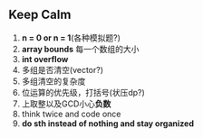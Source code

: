 ## Keep Calm
1. **n = 0 or n = 1**(各种模拟题?)
2. **array bounds** 每一个数组的大小
3. **int overflow**
4. 多组是否清空(vector?)
5. 多组清空的复杂度
6. 位运算的优先级，打括号(状压dp?)
7. 上取整以及GCD小⼼**负数**
8. think twice and code once 
9.  **do sth instead of nothing and stay organized**